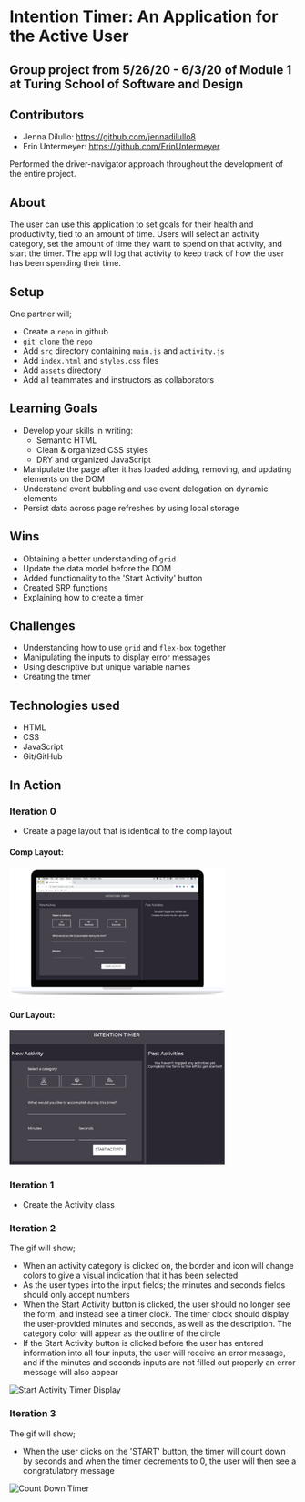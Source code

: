 # Intention Timer: An Application for the Active User

## Group project from 5/26/20 - 6/3/20 of Module 1 at Turing School of Software and Design

## Contributors

 - Jenna Dilullo: https://github.com/jennadilullo8
 - Erin Untermeyer: https://github.com/ErinUntermeyer

Performed the driver-navigator approach throughout the development of the entire project.

## About

The user can use this application to set goals for their health and productivity, tied to an amount of time. Users will select an activity category, set the amount of time they want to spend on that activity, and start the timer. The app will log that activity to keep track of how the user has been spending their time.

## Setup

One partner will;
- Create a `repo` in github
- `git clone` the `repo`
- Add `src` directory containing `main.js` and `activity.js`
- Add `index.html` and `styles.css` files
- Add `assets` directory
- Add all teammates and instructors as collaborators

## Learning Goals

- Develop your skills in writing:
  - Semantic HTML
  - Clean & organized CSS styles
  - DRY and organized JavaScript
- Manipulate the page after it has loaded adding, removing, and updating elements on the DOM
- Understand event bubbling and use event delegation on dynamic elements
- Persist data across page refreshes by using local storage

## Wins

- Obtaining a better understanding of `grid`
- Update the data model before the DOM
- Added functionality to the 'Start Activity' button
- Created SRP functions
- Explaining how to create a timer

## Challenges

- Understanding how to use `grid` and `flex-box` together
- Manipulating the inputs to display error messages
- Using descriptive but unique variable names
- Creating the timer

## Technologies used

- HTML
- CSS
- JavaScript
- Git/GitHub

## In Action

### Iteration 0

- Create a page layout that is identical to the comp layout

#### Comp Layout:

<img src="/assets/comp-desktop.png" alt="Desktop layout comp" height=auto width=75%/>

#### Our Layout:

<img src="/assets/Our-Comp_layout.png" alt="Our desktop layout" height=auto width=75%/>

### Iteration 1

- Create the Activity class

### Iteration 2

The gif will show;

- When an activity category is clicked on, the border and icon will change colors to give a visual indication that it has been selected
- As the user types into the input fields; the minutes and seconds fields should only accept numbers
- When the Start Activity button is clicked, the user should no longer see the form, and instead see a timer clock. The timer clock should display the user-provided minutes and seconds, as well as the description. The category color will appear as the outline of the circle
- If the Start Activity button is clicked before the user has entered information into all four inputs, the user will receive an error message, and if the minutes and seconds inputs are not filled out properly an error message will also appear

<img src="http://g.recordit.co/W4WGWnhdbl.gif" alt="Start Activity Timer Display" height=auto width=75%/>

### Iteration 3

The gif will show;

- When the user clicks on the 'START' button, the timer will count down by seconds and when the timer decrements to 0, the user will then see a congratulatory message

<img src="http://g.recordit.co/SPKQV1Bm4p.gif" alt="Count Down Timer" height=auto width=75%/>
